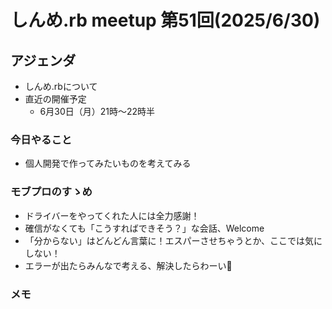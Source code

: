 # しんめ.rb meetup 第51回(2025/6/30)

## アジェンダ

- しんめ.rbについて
- 直近の開催予定
  - 6月30日（月）21時〜22時半

### 今日やること

- 個人開発で作ってみたいものを考えてみる

### モブプロのすゝめ

- ドライバーをやってくれた人には全力感謝！
- 確信がなくても「こうすればできそう？」な会話、Welcome
- 「分からない」はどんどん言葉に！エスパーさせちゃうとか、ここでは気にしない！
- エラーが出たらみんなで考える、解決したらわーい🙌

### メモ
